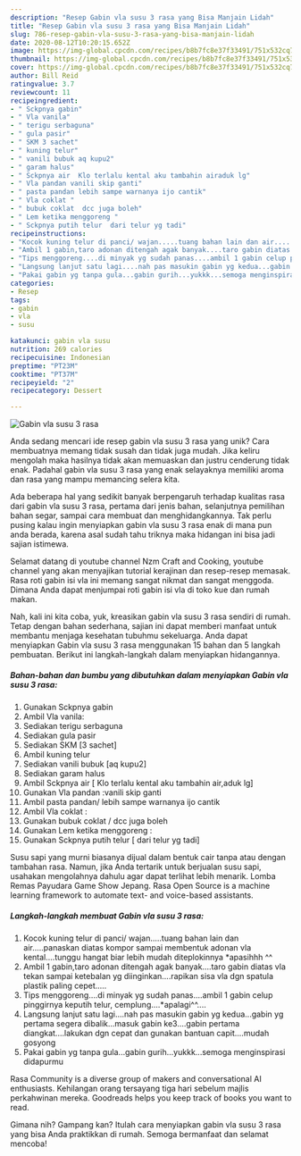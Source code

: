 ```yaml
---
description: "Resep Gabin vla susu 3 rasa yang Bisa Manjain Lidah"
title: "Resep Gabin vla susu 3 rasa yang Bisa Manjain Lidah"
slug: 786-resep-gabin-vla-susu-3-rasa-yang-bisa-manjain-lidah
date: 2020-08-12T10:20:15.652Z
image: https://img-global.cpcdn.com/recipes/b8b7fc8e37f33491/751x532cq70/gabin-vla-susu-3-rasa-foto-resep-utama.jpg
thumbnail: https://img-global.cpcdn.com/recipes/b8b7fc8e37f33491/751x532cq70/gabin-vla-susu-3-rasa-foto-resep-utama.jpg
cover: https://img-global.cpcdn.com/recipes/b8b7fc8e37f33491/751x532cq70/gabin-vla-susu-3-rasa-foto-resep-utama.jpg
author: Bill Reid
ratingvalue: 3.7
reviewcount: 11
recipeingredient:
- " Sckpnya gabin"
- " Vla vanila"
- " terigu serbaguna"
- " gula pasir"
- " SKM 3 sachet"
- " kuning telur"
- " vanili bubuk aq kupu2"
- " garam halus"
- " Sckpnya air  Klo terlalu kental aku tambahin airaduk lg"
- " Vla pandan vanili skip ganti"
- " pasta pandan lebih sampe warnanya ijo cantik"
- " Vla coklat "
- " bubuk coklat  dcc juga boleh"
- " Lem ketika menggoreng "
- " Sckpnya putih telur  dari telur yg tadi"
recipeinstructions:
- "Kocok kuning telur di panci/ wajan.....tuang bahan lain dan air.....panaskan diatas kompor sampai membentuk adonan vla kental....tunggu hangat biar lebih mudah diteplokinnya *apasihhh ^^"
- "Ambil 1 gabin,taro adonan ditengah agak banyak....taro gabin diatas vla tekan sampai ketebalan yg diinginkan....rapikan sisa vla dgn spatula plastik paling cepet....."
- "Tips menggoreng....di minyak yg sudah panas....ambil 1 gabin celup pinggirnya keputih telur, cemplung....*apalagi^^...."
- "Langsung lanjut satu lagi....nah pas masukin gabin yg kedua...gabin yg pertama segera dibalik...masuk gabin ke3....gabin pertama diangkat....lakukan dgn cepat dan gunakan bantuan capit....mudah gosyong"
- "Pakai gabin yg tanpa gula...gabin gurih...yukkk...semoga menginspirasi didapurmu"
categories:
- Resep
tags:
- gabin
- vla
- susu

katakunci: gabin vla susu 
nutrition: 269 calories
recipecuisine: Indonesian
preptime: "PT23M"
cooktime: "PT37M"
recipeyield: "2"
recipecategory: Dessert

---
```



![Gabin vla susu 3 rasa](https://img-global.cpcdn.com/recipes/b8b7fc8e37f33491/751x532cq70/gabin-vla-susu-3-rasa-foto-resep-utama.jpg)

Anda sedang mencari ide resep gabin vla susu 3 rasa yang unik? Cara membuatnya memang tidak susah dan tidak juga mudah. Jika keliru mengolah maka hasilnya tidak akan memuaskan dan justru cenderung tidak enak. Padahal gabin vla susu 3 rasa yang enak selayaknya memiliki aroma dan rasa yang mampu memancing selera kita.

Ada beberapa hal yang sedikit banyak berpengaruh terhadap kualitas rasa dari gabin vla susu 3 rasa, pertama dari jenis bahan, selanjutnya pemilihan bahan segar, sampai cara membuat dan menghidangkannya. Tak perlu pusing kalau ingin menyiapkan gabin vla susu 3 rasa enak di mana pun anda berada, karena asal sudah tahu triknya maka hidangan ini bisa jadi sajian istimewa.

Selamat datang di youtube channel Nzm Craft and Cooking, youtube channel yang akan menyajikan tutorial kerajinan dan resep-resep memasak. Rasa roti gabin isi vla ini memang sangat nikmat dan sangat menggoda. Dimana Anda dapat menjumpai roti gabin isi vla di toko kue dan rumah makan.


Nah, kali ini kita coba, yuk, kreasikan gabin vla susu 3 rasa sendiri di rumah. Tetap dengan bahan sederhana, sajian ini dapat memberi manfaat untuk membantu menjaga kesehatan tubuhmu sekeluarga. Anda dapat menyiapkan Gabin vla susu 3 rasa menggunakan 15 bahan dan 5 langkah pembuatan. Berikut ini langkah-langkah dalam menyiapkan hidangannya.

<!--inarticleads1-->

##### Bahan-bahan dan bumbu yang dibutuhkan dalam menyiapkan Gabin vla susu 3 rasa:

1. Gunakan  Sckpnya gabin
1. Ambil  Vla vanila:
1. Sediakan  terigu serbaguna
1. Sediakan  gula pasir
1. Sediakan  SKM [3 sachet]
1. Ambil  kuning telur
1. Sediakan  vanili bubuk [aq kupu2]
1. Sediakan  garam halus
1. Ambil  Sckpnya air [ Klo terlalu kental aku tambahin air,aduk lg]
1. Gunakan  Vla pandan :vanili skip ganti
1. Ambil  pasta pandan/ lebih sampe warnanya ijo cantik
1. Ambil  Vla coklat :
1. Gunakan  bubuk coklat / dcc juga boleh
1. Gunakan  Lem ketika menggoreng :
1. Gunakan  Sckpnya putih telur [ dari telur yg tadi]


Susu sapi yang murni biasanya dijual dalam bentuk cair tanpa atau dengan tambahan rasa. Namun, jika Anda tertarik untuk berjualan susu sapi, usahakan mengolahnya dahulu agar dapat terlihat lebih menarik. Lomba Remas Payudara Game Show Jepang. Rasa Open Source is a machine learning framework to automate text- and voice-based assistants. 

<!--inarticleads2-->

##### Langkah-langkah membuat Gabin vla susu 3 rasa:

1. Kocok kuning telur di panci/ wajan.....tuang bahan lain dan air.....panaskan diatas kompor sampai membentuk adonan vla kental....tunggu hangat biar lebih mudah diteplokinnya *apasihhh ^^
1. Ambil 1 gabin,taro adonan ditengah agak banyak....taro gabin diatas vla tekan sampai ketebalan yg diinginkan....rapikan sisa vla dgn spatula plastik paling cepet.....
1. Tips menggoreng....di minyak yg sudah panas....ambil 1 gabin celup pinggirnya keputih telur, cemplung....*apalagi^^....
1. Langsung lanjut satu lagi....nah pas masukin gabin yg kedua...gabin yg pertama segera dibalik...masuk gabin ke3....gabin pertama diangkat....lakukan dgn cepat dan gunakan bantuan capit....mudah gosyong
1. Pakai gabin yg tanpa gula...gabin gurih...yukkk...semoga menginspirasi didapurmu


Rasa Community is a diverse group of makers and conversational AI enthusiasts. Kehilangan orang tersayang tiga hari sebelum majlis perkahwinan mereka. Goodreads helps you keep track of books you want to read. 

Gimana nih? Gampang kan? Itulah cara menyiapkan gabin vla susu 3 rasa yang bisa Anda praktikkan di rumah. Semoga bermanfaat dan selamat mencoba!

